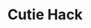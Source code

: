 ---
title: "Cutie Hack"
thumbnail: "assets/img/projects/Cutie_Hack/thumbnail.jpg"
team: ["Montana Esguerra", "Robyn Haley", "Chris Pribyl", "Carolina Rodriguez"]
email: "cprib001@ucr.edu"
platforms: ["PC"]
short-description: "Quick! There's a bunch of computers you need to hack, and you are stressed under time. Type to your hearts content to unleash the inner hack within you! "
recruiting: [ ]
tags: ["2D", "isometric", "puzzle", "completed"]
date-added: 2016


download-link: "https://drive.google.com/a/ucr.edu/file/d/0B_dRwa4KtnbWTlNsaWlUb0dMYXM/view?usp=sharing"
---
